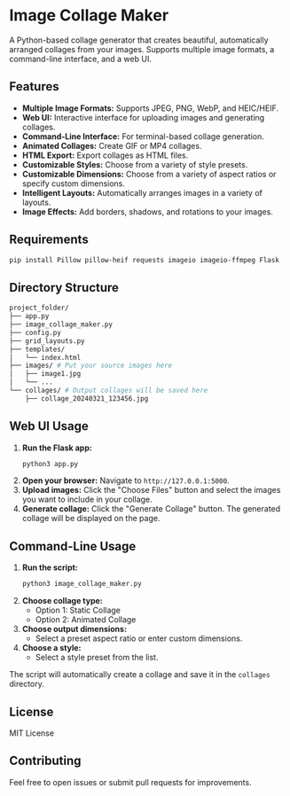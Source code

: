 # Image Collage Maker

A Python-based collage generator that creates beautiful, automatically arranged collages from your images. Supports multiple image formats, a command-line interface, and a web UI.

## Features

- **Multiple Image Formats:** Supports JPEG, PNG, WebP, and HEIC/HEIF.
- **Web UI:** Interactive interface for uploading images and generating collages.
- **Command-Line Interface:** For terminal-based collage generation.
- **Animated Collages:** Create GIF or MP4 collages.
- **HTML Export:** Export collages as HTML files.
- **Customizable Styles:** Choose from a variety of style presets.
- **Customizable Dimensions:** Choose from a variety of aspect ratios or specify custom dimensions.
- **Intelligent Layouts:** Automatically arranges images in a variety of layouts.
- **Image Effects:** Add borders, shadows, and rotations to your images.

## Requirements
```bash
pip install Pillow pillow-heif requests imageio imageio-ffmpeg Flask
```

## Directory Structure

```bash
project_folder/
├── app.py
├── image_collage_maker.py
├── config.py
├── grid_layouts.py
├── templates/
│   └── index.html
├── images/ # Put your source images here
│   ├── image1.jpg
│   └── ...
└── collages/ # Output collages will be saved here
    ├── collage_20240321_123456.jpg
```

## Web UI Usage

1. **Run the Flask app:**
   ```bash
   python3 app.py
   ```
2. **Open your browser:**
   Navigate to `http://127.0.0.1:5000`.
3. **Upload images:**
   Click the "Choose Files" button and select the images you want to include in your collage.
4. **Generate collage:**
   Click the "Generate Collage" button. The generated collage will be displayed on the page.

## Command-Line Usage

1. **Run the script:**
   ```bash
   python3 image_collage_maker.py
   ```
2. **Choose collage type:**
   - Option 1: Static Collage
   - Option 2: Animated Collage
3. **Choose output dimensions:**
   - Select a preset aspect ratio or enter custom dimensions.
4. **Choose a style:**
   - Select a style preset from the list.

The script will automatically create a collage and save it in the `collages` directory.

## License

MIT License

## Contributing

Feel free to open issues or submit pull requests for improvements.
